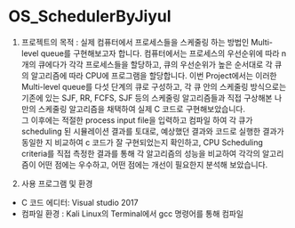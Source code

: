 # OS_SchedulerByJiyul

1) 프로젝트의 목적
: 실제 컴퓨터에서 프로세스들을 스케줄링 하는 방법인 Multi-level queue를 구현해보고자 합니다.
 컴퓨터에서는 프로세스의 우선순위에 따라 n개의 큐에다가 각각 프로세스들을 할당하고, 큐의 우선순위가 높은 순서대로 각 큐의 알고리즘에 따라 CPU에 프로그램을 할당합니다. 
이번 Project에서는 이러한 Multi-level queue를 다섯 단계의 큐로 구성하고, 각 큐 안의 스케줄링 방식으로는 기존에 있는 SJF, RR, FCFS, SJF 등의 스케줄링 알고리즘들과 
직접 구상해본 나만의 스케줄링 알고리즘을 채택하여 실제 C 코드로 구현해보았습니다.  
 그 이후에는 적절한 process input file을 입력하고 컴파일 하여 각 큐가 scheduling 된 시뮬레이션 결과를 토대로,
예상했던 결과와 코드로 실행한 결과가 동일한 지 비교하여 c 코드가 잘 구현되었는지 확인하고, 
CPU Scheduling criteria를 직접 측정한 결과를 통해 각 알고리즘의 성능을 비교하여 각각의 알고리즘이 어떤 점에는 우수하고, 
어떤 점에는 개선이 필요한지 분석해 보았습니다.


2) 사용 프로그램 및 환경
  
 - C 코드 에디터: Visual studio 2017
 - 컴파일 환경 : Kali Linux의 Terminal에서 gcc 명령어를 통해 컴파일
